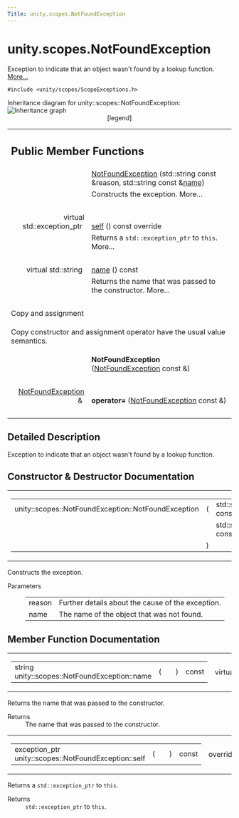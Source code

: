 ```yaml
---
Title: unity.scopes.NotFoundException
---
```


# unity.scopes.NotFoundException

<p>Exception to indicate that an object wasn't found by a lookup function.  
<a href="#details">More...</a></p>
<p><code>#include &lt;unity/scopes/ScopeExceptions.h&gt;</code></p>
Inheritance diagram for unity::scopes::NotFoundException:
<img src="../../../../media/classunity_1_1scopes_1_1_not_found_exception__inherit__graph.png" border="0" alt="Inheritance graph"/>
<map name="unity_1_1scopes_1_1_not_found_exception_inherit__map" id="unity_1_1scopes_1_1_not_found_exception_inherit__map">
</map>
<center><span class="legend">[legend]</span></center>
<table class="memberdecls">
<tr class="heading"><td colspan="2"><h2 class="groupheader">
Public Member Functions</h2></td></tr>
<tr class="memitem:adcda23015482c9a3fd7d7890ab152b9f"><td class="memItemLeft" align="right" valign="top">&#160;</td><td class="memItemRight" valign="bottom"><a class="el" href="#adcda23015482c9a3fd7d7890ab152b9f">NotFoundException</a> (std::string const &amp;reason, std::string const &amp;<a class="el" href="#a7a27983f2cfa8034f2dccb67a996730b">name</a>)</td></tr>
<tr class="memdesc:adcda23015482c9a3fd7d7890ab152b9f"><td class="mdescLeft">&#160;</td><td class="mdescRight">Constructs the exception.  More...<br /></td></tr>
<tr class="separator:adcda23015482c9a3fd7d7890ab152b9f"><td class="memSeparator" colspan="2">&#160;</td></tr>
<tr class="memitem:a649bfe3375d8e276394a73c07908411d"><td class="memItemLeft" align="right" valign="top">virtual std::exception_ptr&#160;</td><td class="memItemRight" valign="bottom"><a class="el" href="#a649bfe3375d8e276394a73c07908411d">self</a> () const override</td></tr>
<tr class="memdesc:a649bfe3375d8e276394a73c07908411d"><td class="mdescLeft">&#160;</td><td class="mdescRight">Returns a <code>std::exception_ptr</code> to <code>this</code>.  More...<br /></td></tr>
<tr class="separator:a649bfe3375d8e276394a73c07908411d"><td class="memSeparator" colspan="2">&#160;</td></tr>
<tr class="memitem:a7a27983f2cfa8034f2dccb67a996730b"><td class="memItemLeft" align="right" valign="top">virtual std::string&#160;</td><td class="memItemRight" valign="bottom"><a class="el" href="#a7a27983f2cfa8034f2dccb67a996730b">name</a> () const </td></tr>
<tr class="memdesc:a7a27983f2cfa8034f2dccb67a996730b"><td class="mdescLeft">&#160;</td><td class="mdescRight">Returns the name that was passed to the constructor.  More...<br /></td></tr>
<tr class="separator:a7a27983f2cfa8034f2dccb67a996730b"><td class="memSeparator" colspan="2">&#160;</td></tr>
<tr><td colspan="2">Copy and assignment</td></tr>
<tr><td colspan="2"><p>Copy constructor and assignment operator have the usual value semantics. </p>
</td></tr>
<tr class="memitem:a4d2e1c742216f117a0fb1cccf1f3c888"><td class="memItemLeft" align="right" valign="top">
&#160;</td><td class="memItemRight" valign="bottom"><b>NotFoundException</b> (<a class="el" href="index.html">NotFoundException</a> const &amp;)</td></tr>
<tr class="separator:a4d2e1c742216f117a0fb1cccf1f3c888"><td class="memSeparator" colspan="2">&#160;</td></tr>
<tr class="memitem:a72645a19ae6ac64dfecba4bcb0a9dcbe"><td class="memItemLeft" align="right" valign="top">
<a class="el" href="index.html">NotFoundException</a> &amp;&#160;</td><td class="memItemRight" valign="bottom"><b>operator=</b> (<a class="el" href="index.html">NotFoundException</a> const &amp;)</td></tr>
<tr class="separator:a72645a19ae6ac64dfecba4bcb0a9dcbe"><td class="memSeparator" colspan="2">&#160;</td></tr>
</table>
<a name="details" id="details"></a><h2 class="groupheader">Detailed Description</h2>
<p>Exception to indicate that an object wasn't found by a lookup function. </p>
<h2 class="groupheader">Constructor &amp; Destructor Documentation</h2>
<table class="mlabels">
<tr>
<td class="mlabels-left">
<table class="memname">
<tr>
<td class="memname">unity::scopes::NotFoundException::NotFoundException </td>
<td>(</td>
<td class="paramtype">std::string const &amp;&#160;</td>
<td class="paramname"><em>reason</em>, </td>
</tr>
<tr>
<td class="paramkey"></td>
<td></td>
<td class="paramtype">std::string const &amp;&#160;</td>
<td class="paramname"><em>name</em>&#160;</td>
</tr>
<tr>
<td></td>
<td>)</td>
<td></td><td></td>
</tr>
</table>
</td>
<td class="mlabels-right">
<span class="mlabels"><span class="mlabel">explicit</span></span>  </td>
</tr>
</table>
<p>Constructs the exception. </p>
<dl class="params"><dt>Parameters</dt><dd>
<table class="params">
<tr><td class="paramname">reason</td><td>Further details about the cause of the exception. </td></tr>
<tr><td class="paramname">name</td><td>The name of the object that was not found. </td></tr>
</table>
</dd>
</dl>
<h2 class="groupheader">Member Function Documentation</h2>
<table class="mlabels">
<tr>
<td class="mlabels-left">
<table class="memname">
<tr>
<td class="memname">string unity::scopes::NotFoundException::name </td>
<td>(</td>
<td class="paramname"></td><td>)</td>
<td> const</td>
</tr>
</table>
</td>
<td class="mlabels-right">
<span class="mlabels"><span class="mlabel">virtual</span></span>  </td>
</tr>
</table>
<p>Returns the name that was passed to the constructor. </p>
<dl class="section return"><dt>Returns</dt><dd>The name that was passed to the constructor. </dd></dl>
<table class="mlabels">
<tr>
<td class="mlabels-left">
<table class="memname">
<tr>
<td class="memname">exception_ptr unity::scopes::NotFoundException::self </td>
<td>(</td>
<td class="paramname"></td><td>)</td>
<td> const</td>
</tr>
</table>
</td>
<td class="mlabels-right">
<span class="mlabels"><span class="mlabel">override</span><span class="mlabel">virtual</span></span>  </td>
</tr>
</table>
<p>Returns a <code>std::exception_ptr</code> to <code>this</code>. </p>
<dl class="section return"><dt>Returns</dt><dd><code>std::exception_ptr</code> to <code>this</code>. </dd></dl>
